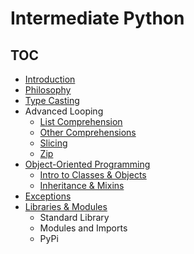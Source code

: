 # Intermediate Python

## TOC

* [Introduction](./intro)
* [Philosophy](./philosophy)
* [Type Casting](./type-casting.ipynb)
* Advanced Looping
    * [List Comprehension](./advanced-looping/list-comprehension.ipynb)
    * [Other Comprehensions](./advanced-looping/other-comprehensions.ipynb)
    * [Slicing](./advanced-looping/slicing.ipynb)
    * [Zip](./advanced-looping/zip.ipynb)
* [Object-Oriented Programming](./oop)
    * [Intro to Classes & Objects](./oop/intro.ipynb)
    * [Inheritance & Mixins](./oop/inheritance.ipynb)
* [Exceptions](./exceptions)
* [Libraries & Modules](./modules)
    * Standard Library
    * Modules and Imports
    * PyPi
